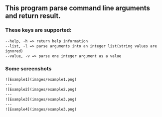 ## This program parse command line arguments and return result.

### These keys are supported:
    --help, -h => return help information
    --list, -l => parse arguments into an integer list(string values are ignored)
    --value, -v => parse one integer argument as a value

### Some screenshots
    ![Example1](images/example1.png)
    ---
    ![Example2](images/example2.png)
    ---
    ![Example3](images/example3.png)
    ---
    ![Example4](images/example3.png)